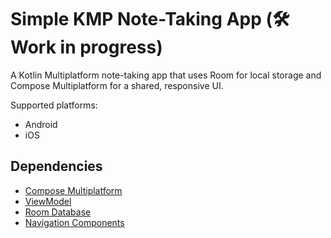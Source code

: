 # Simple KMP Note-Taking App (🛠 Work in progress)
A Kotlin Multiplatform note-taking app that uses Room for local storage and Compose Multiplatform for a shared, responsive UI.

Supported platforms:
- Android
- iOS

## Dependencies
- [Compose Multiplatform](https://www.jetbrains.com/compose-multiplatform/)
- [ViewModel](https://www.jetbrains.com/help/kotlin-multiplatform-dev/compose-viewmodel.html)
- [Room Database](https://developer.android.com/kotlin/multiplatform/room)
- [Navigation Components](https://developer.android.com/guide/navigation)
